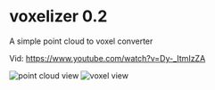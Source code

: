 # voxelizer 0.2

A simple point cloud to voxel converter

Vid: https://www.youtube.com/watch?v=Dy-_ItmIzZA

![point cloud view](http://gitlab.ipmlan.ipm.fraunhofer.de/tananaev/voxelizer/blob/0ace2f3d88e5c518c73829c044693227adfc91b7/images/pc.png)
![voxel view](http://gitlab.ipmlan.ipm.fraunhofer.de/tananaev/voxelizer/blob/0ace2f3d88e5c518c73829c044693227adfc91b7/images/vox.png)
